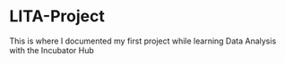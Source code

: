 # LITA-Project
This is where I documented my first project while learning Data Analysis with the Incubator Hub
